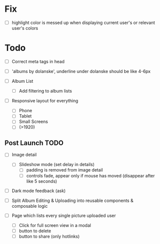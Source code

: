 # Fix

- [ ] highlight color is messed up when displaying current user's or relevant user's colors

# Todo

- [ ] Correct meta tags in head

- [ ] 'albums by dolanske', underline under dolanske should be like 4-6px

- [ ] Album List

  - [ ] Add filtering to album lists

- [ ] Responsive layout for everything
  - [ ] Phone
  - [ ] Tablet
  - [ ] Small Screens
  - [ ] (>1920)

## Post Launch TODO

- [ ] Image detail

  - [ ] Slideshow mode (set delay in details)
    - [ ] padding is removed from image detail
    - [ ] controls fade, appear only if mouse has moved (disappear after like 5 seconds)

- [ ] Dark mode feedback (ask)

- [ ] Split Album Editing & Uploading into reusable components & composable logic

- [ ] Page which lists every single picture uploaded user
  - [ ] Click for full screen view in a modal
  - [ ] button to delete
  - [ ] button to share (only hotlinks)
